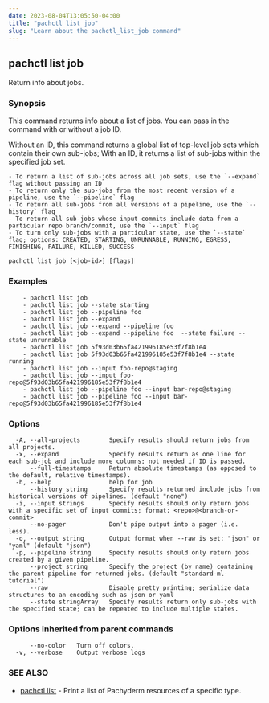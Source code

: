 ```yaml
---
date: 2023-08-04T13:05:50-04:00
title: "pachctl list job"
slug: "Learn about the pachctl_list_job command"
---
```


## pachctl list job

Return info about jobs.

### Synopsis

This command returns info about a list of jobs. You can pass in the command with or without a job ID. 
 
Without an ID, this command returns a global list of top-level job sets which contain their own sub-jobs; With an ID, it returns a list of sub-jobs within the specified job set. 
 
	- To return a list of sub-jobs across all job sets, use the `--expand` flag without passing an ID 
	- To return only the sub-jobs from the most recent version of a pipeline, use the `--pipeline` flag 
	- To return all sub-jobs from all versions of a pipeline, use the `--history` flag 
	- To return all sub-jobs whose input commits include data from a particular repo branch/commit, use the `--input` flag 
	- To turn only sub-jobs with a particular state, use the `--state` flag; options: CREATED, STARTING, UNRUNNABLE, RUNNING, EGRESS, FINISHING, FAILURE, KILLED, SUCCESS

```
pachctl list job [<job-id>] [flags]
```

### Examples

```
	- pachctl list job 
	- pachctl list job --state starting 
	- pachctl list job --pipeline foo 
	- pachctl list job --expand 
	- pachctl list job --expand --pipeline foo 
	- pachctl list job --expand --pipeline foo  --state failure --state unrunnable 
	- pachctl list job 5f93d03b65fa421996185e53f7f8b1e4 
	- pachctl list job 5f93d03b65fa421996185e53f7f8b1e4 --state running
	- pachctl list job --input foo-repo@staging 
	- pachctl list job --input foo-repo@5f93d03b65fa421996185e53f7f8b1e4 
	- pachctl list job --pipeline foo --input bar-repo@staging 
	- pachctl list job --pipeline foo --input bar-repo@5f93d03b65fa421996185e53f7f8b1e4 

```

### Options

```
  -A, --all-projects        Specify results should return jobs from all projects.
  -x, --expand              Specify results return as one line for each sub-job and include more columns; not needed if ID is passed.
      --full-timestamps     Return absolute timestamps (as opposed to the default, relative timestamps).
  -h, --help                help for job
      --history string      Specify results returned include jobs from historical versions of pipelines. (default "none")
  -i, --input strings       Specify results should only return jobs with a specific set of input commits; format: <repo>@<branch-or-commit>
      --no-pager            Don't pipe output into a pager (i.e. less).
  -o, --output string       Output format when --raw is set: "json" or "yaml" (default "json")
  -p, --pipeline string     Specify results should only return jobs created by a given pipeline.
      --project string      Specify the project (by name) containing the parent pipeline for returned jobs. (default "standard-ml-tutorial")
      --raw                 Disable pretty printing; serialize data structures to an encoding such as json or yaml
      --state stringArray   Specify results return only sub-jobs with the specified state; can be repeated to include multiple states.
```

### Options inherited from parent commands

```
      --no-color   Turn off colors.
  -v, --verbose    Output verbose logs
```

### SEE ALSO

* [pachctl list](/commands/pachctl_list/)	 - Print a list of Pachyderm resources of a specific type.

